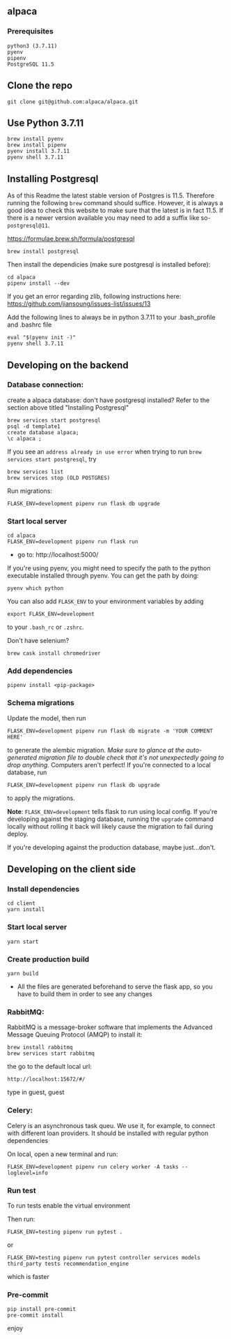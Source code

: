 ## alpaca

### Prerequisites

```
python3 (3.7.11)
pyenv
pipenv
PostgreSQL 11.5
```

## Clone the repo
```
git clone git@github.com:alpaca/alpaca.git
```

## Use Python 3.7.11
```
brew install pyenv
brew install pipenv
pyenv install 3.7.11
pyenv shell 3.7.11
```

## Installing Postgresql
As of this Readme the latest stable version of Postgres is 11.5. Therefore running the following `brew` command should suffice.
However, it is always a good idea to check this website to make sure that the latest is in fact 11.5. If there is a newer version available you may need to add a suffix like so- `postgresql@11`.

https://formulae.brew.sh/formula/postgresql

```
brew install postgresql
```

Then install the dependicies (make sure postgresql is installed before):

```
cd alpaca
pipenv install --dev
```

If you get an error regarding zlib, following instructions here: https://github.com/jiansoung/issues-list/issues/13

Add the following lines to always be in python 3.7.11 to your .bash_profile and .bashrc file

```
eval "$(pyenv init -)"
pyenv shell 3.7.11
```


## Developing on the backend

### Database connection:
create a alpaca database:
don't have postgresql installed? Refer to the section above titled "Installing Postgresql"

```
brew services start postgresql
psql -d template1
create database alpaca;
\c alpaca ;
```

If you see an `address already in use error` when trying to run `brew services start postgresql`, try
```
brew services list
brew services stop (OLD POSTGRES)
```

Run migrations:
```
FLASK_ENV=development pipenv run flask db upgrade
```

### Start local server
```
cd alpaca
FLASK_ENV=development pipenv run flask run
```
* go to: http://localhost:5000/

If you're using pyenv, you might need to specify the path to the python executable
installed through pyenv. You can get the path by doing:
```
pyenv which python
```

You can also add `FLASK_ENV` to your environment variables by adding
```
export FLASK_ENV=development
```
to your `.bash_rc` or `.zshrc`.

Don't have selenium?
```
brew cask install chromedriver
```


### Add dependencies
```
pipenv install <pip-package>
```

### Schema migrations
Update the model, then run
```
FLASK_ENV=development pipenv run flask db migrate -m 'YOUR COMMENT HERE'
```
to generate the alembic migration. *Make sure to glance at the auto-generated migration
file to double check that it's not unexpectedly going to drop anything.* Computers
aren't perfect! If you're connected to a local database, run
```
FLASK_ENV=development pipenv run flask db upgrade
```
to apply the migrations.

**Note**: `FLASK_ENV=development` tells flask to run using local config. If you're developing against the staging
database, running the `upgrade` command locally without rolling it back will likely cause
the migration to fail during deploy.

If you're developing against the production database, maybe just...don't.

##  Developing on the client side

### Install dependencies
```
cd client
yarn install
```

### Start local server
```
yarn start
```

### Create production build
```
yarn build
```

* All the files are generated beforehand to serve the flask app, so you have to build them in order to see any changes


### RabbitMQ:
RabbitMQ is a message-broker software that implements the Advanced Message Queuing Protocol (AMQP)
to install it:
```
brew install rabbitmq
brew services start rabbitmq
```
the go to the default local url:
```
http://localhost:15672/#/
```
type in guest, guest


### Celery:
Celery is an asynchronous task queu.
We use it, for example, to connect with different loan providers. It should be installed with regular python dependencies

On local, open a new terminal and run:
```
FLASK_ENV=development pipenv run celery worker -A tasks --loglevel=info
```

### Run test

To run tests enable the virtual environment

Then run:

```
FLASK_ENV=testing pipenv run pytest .
```

or

```
FLASK_ENV=testing pipenv run pytest controller services models third_party tests recommendation_engine
```
which is faster



### Pre-commit

```
pip install pre-commit
pre-commit install
```
enjoy
